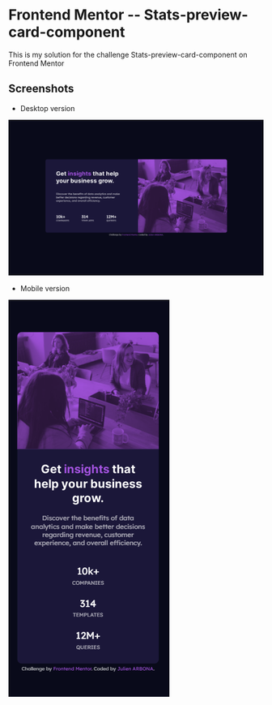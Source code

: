 # Frontend Mentor -- Stats-preview-card-component

This is my solution for the challenge Stats-preview-card-component on Frontend Mentor

## Screenshots

- Desktop version

![Screenshot Desktop](screenshots/desktop.png)

- Mobile version

![Screeshot Mobile](screenshots/mobile.png)
